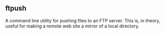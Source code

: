 ftpush
------

A command line utility for pushing files to an FTP server.
This is, in theory, useful for making a remote web site a mirror of
a local directory.


